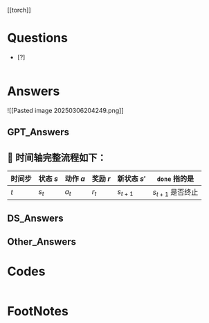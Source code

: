 [[torch]]

# Questions

- [?] 

```python

```

# Answers



![[Pasted image 20250306204249.png]]
## GPT_Answers

## 🔁 时间轴完整流程如下：

| 时间步 | 状态 $s$ | 动作 $a$ | 奖励 $r$ | 新状态 $s'$  | `done` 指的是     |
| --- | ------ | ------ | ------ | --------- | -------------- |
| $t$ | $s_t$  | $a_t$  | $r_t$  | $s_{t+1}$ | $s_{t+1}$ 是否终止 |

## DS_Answers


## Other_Answers


# Codes

```python

```


# FootNotes
